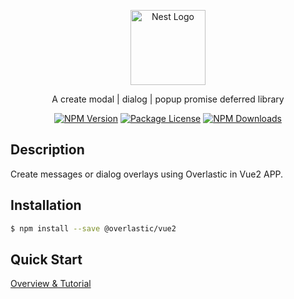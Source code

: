 <p align="center">
  <a href="https://overlastic.vercel.app/" target="blank">
    <img src="https://github.com/hairyf/overlastic/raw/master/docs/public/logo.svg" width="120" alt="Nest Logo" />
  </a>
</p>

<p align="center">
 A create modal | dialog | popup promise deferred library
</p>

<p align="center">
  <a href="https://www.npmjs.com/@overlastic/vue2"><img src="https://img.shields.io/npm/v/@overlastic/vue2.svg" alt="NPM Version" /></a>
  <a href="https://www.npmjs.com/@overlastic/vue2"><img src="https://img.shields.io/npm/l/@overlastic/vue2.svg" alt="Package License" /></a>
  <a href="https://www.npmjs.com/@overlastic/vue2"><img src="https://img.shields.io/npm/dm/@overlastic/vue2.svg" alt="NPM Downloads" /></a>
</p>

## Description

Create messages or dialog overlays using Overlastic in Vue2 APP.

## Installation

```bash
$ npm install --save @overlastic/vue2
```

## Quick Start

[Overview & Tutorial](https://overlastic.vercel.app/vue/vue2)
